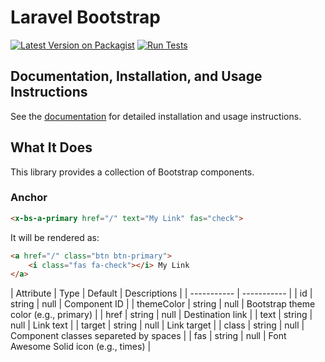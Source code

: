# Laravel Bootstrap

[![Latest Version on Packagist](https://img.shields.io/packagist/v/asgedev/laravel-bootstrap.svg?style=flat-square)](https://packagist.org/packages/asgedev/laravel-bootstrap)
[![Run Tests](https://github.com/asgedev/laravel-bootstrap/actions/workflows/php.yml/badge.svg)](https://github.com/asgedev/laravel-bootstrap/actions/workflows/php.yml)

## Documentation, Installation, and Usage Instructions

See the [documentation](https://libs.asge.com.br/docs/laravel-bootstrap/) for detailed installation and usage instructions.

## What It Does
This library provides a collection of Bootstrap components.

### Anchor
```html
<x-bs-a-primary href="/" text="My Link" fas="check">
```

It will be rendered as:

```html
<a href="/" class="btn btn-primary">
    <i class="fas fa-check"></i> My Link
</a>
```

| Attribute | Type | Default | Descriptions |
| ----------- | ----------- |
| id | string | null | Component ID |
| themeColor | string | null | Bootstrap theme color (e.g., primary) |
| href | string | null | Destination link |
| text | string | null | Link text |
| target | string | null | Link target |
| class | string | null | Component classes separeted by spaces |
| fas | string | null | Font Awesome Solid icon (e.g., times) |

